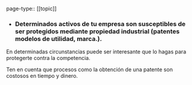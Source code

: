 page-type:: [[topic]]
- ### Determinados activos de tu empresa son susceptibles de ser protegidos mediante propiedad industrial (patentes modelos de utilidad, marca.).

En determinadas circunstancias puede ser interesante que lo hagas para protegerte contra la competencia.

Ten en cuenta que procesos como la obtención de una patente son costosos en tiempo y dinero.



